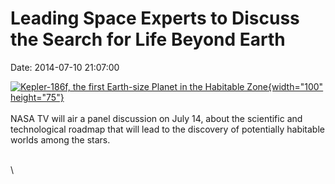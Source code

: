Leading Space Experts to Discuss the Search for Life Beyond Earth
=================================================================

Date: 2014-07-10 21:07:00

[![Kepler-186f, the first Earth-size Planet in the Habitable
Zone](http://www.jpl.nasa.gov/images/kepler/20140710/kepler186f-226.jpg){width="100"
height="75"}](http://www.jpl.nasa.gov/news/news.php?release=2014-227&rn=news.xml&rst=4212)\
\
NASA TV will air a panel discussion on July 14, about the scientific and
technological roadmap that will lead to the discovery of potentially
habitable worlds among the stars.

\
\

